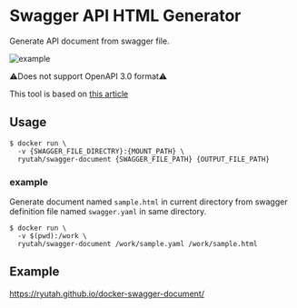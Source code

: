 # Swagger API HTML Generator
Generate API document from swagger file.

![example](https://user-images.githubusercontent.com/6662577/42384874-2a4b3b9a-8176-11e8-8334-096a23c86c8a.png)

⚠Does not support OpenAPI 3.0 format⚠

This tool is based on [this article](http://iktakahiro.hatenablog.com/entry/2016/11/23/100000)

## Usage
```console
$ docker run \
  -v {SWAGGER_FILE_DIRECTRY}:{MOUNT_PATH} \
  ryutah/swagger-document {SWAGGER_FILE_PATH} {OUTPUT_FILE_PATH}
```

### example
Generate document named `sample.html` in current directory from swagger definition file named `swagger.yaml` in same directory.

```
$ docker run \
  -v $(pwd):/work \
  ryutah/swagger-document /work/sample.yaml /work/sample.html
```

## Example
https://ryutah.github.io/docker-swagger-document/
